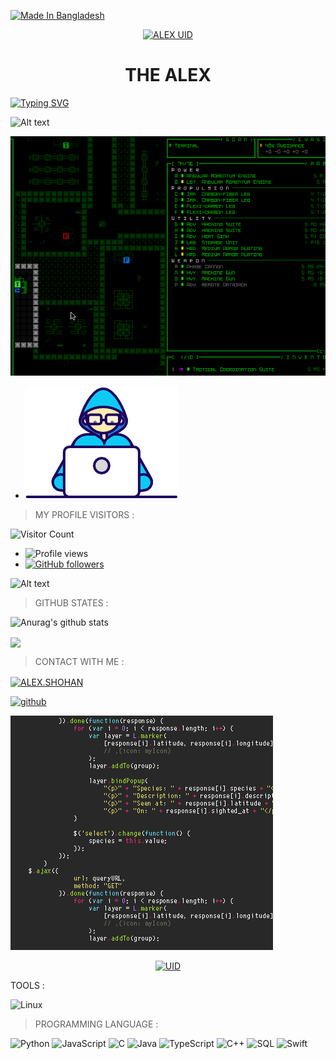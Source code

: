 <p align="left"> 
<a href="#"><img title="Made In Bangladesh" src="https://img.shields.io/badge/MADE%20IN-BANGLADESH-green?colorA=%23ff0000&colorB=%23017e40&style=for-the-badge"></a>
</p>

<p align="center"><a href="https://github.com/Alexx-Shohan/UID"><img title="ALEX UID" src="https://i.ibb.co/BfzK4gD/images-2.jpg"></a>


<h1 align="center">THE ALEX</h1>

[![Typing SVG](https://readme-typing-svg.herokuapp.com?color=%235000F7&lines=THIS+IS+THE+PREMIUM+VERSION)](https://git.io/typing-svg)




![Alt text](https://user-images.githubusercontent.com/103047016/161895070-cbf520b6-1f4d-4337-9488-b359034b7339.jpeg)


![Alt text](https://github.com/MRVIVEK-CODER/MRVIVEK-CODER/raw/main/md7Oqrf.gif)

- ![Alt text](https://github.com/MRVIVEK-CODER/MRVIVEK-CODER/raw/main/Developer.gif)

<!--
**lAlex/Shohan** is a âœ¨ _special_ âœ¨ repository because its `README.md` (this file) appears on your GitHub profile.





Here are some ideas to get you started:

- ðŸ”­ Iâ€™m currently working on ...
- ðŸŒ± Iâ€™m currently learning ...
- ðŸ‘¯ Iâ€™m looking to collaborate on ...
- ðŸ¤” Iâ€™m looking for help with ...
- ðŸ’¬ Ask me about ...
- ðŸ“« How to reach me: ...
- ðŸ˜„ Pronouns: ...
- âš¡ Fun fact: ...
-->

> MY PROFILE VISITORS :

![Visitor Count](https://profile-counter.glitch.me/Alexx-Shohan/count.svg)

- ![Profile views](https://gpvc.arturio.dev/Alexx-Shohan)
- [![GitHub followers](https://img.shields.io/github/followers/Naim75o.svg?style=social&label=Follow&maxAge=0090900)](https://github.com/Alexx-Shohan?tab=followers)

![Alt text](https://camo.githubusercontent.com/bdc2bf0e7c954ae3cecff56b9712a4411a87c014780b8de8ee050f4f6a3c7b55/68747470733a2f2f696d672e736869656c64732e696f2f62616467652f57686174736170702d626c61636b3f7374796c653d666f722d7468652d6261646765266c6f676f3d7768617473617070)

> GITHUB STATES :



![Anurag's github stats](https://github-readme-stats.vercel.app/api?username=Alexx-Shohan&theme=merko)



<img align="center" src="https://github-readme-stats.anuraghazra1.vercel.app/api/top-langs/?username=Alexx-Shohan&layout=compact&theme=chartreuse-dark" />

> CONTACT WITH ME :



<a href="https://m.facebook.com/Alex-Shohan-101613722527088/" target="blank"><img align="center" src="https://raw.githubusercontent.com/rahuldkjain/github-profile-readme-generator/master/src/images/icons/Social/facebook.svg" alt="ALEX.SHOHAN" height="30" width="40" /></a>




[<img src='https://cdn.jsdelivr.net/npm/simple-icons@3.0.1/icons/github.svg' alt='github' height='40'>](https://github.com/Alexx-Shohan) <a href="https://github.com/Alexx-Shohan"></a>

</p>


![Alt text](https://github.com/MRVIVEK-CODER/Decompiler/raw/main/106824690-8dd73a00-66ad-11eb-89e2-53e13ac6f594.gif)



<p align="center">
<a href="https://github.com/Alexx-Shohan/UID"><img title="UID" src="https://github-readme-stats.vercel.app/api/pin/?username=Alexx-Shohan&repo=UID&theme=highcontrast"></a>




 TOOLS :
 
 ![Linux](https://img.shields.io/badge/-Linux-000?&logo=Linux)


> PROGRAMMING LANGUAGE :

![Python](https://img.shields.io/badge/-Python-000?&logo=Python)
![JavaScript](https://img.shields.io/badge/-JavaScript-000?&logo=JavaScript)
![C](https://img.shields.io/badge/-C-000?&logo=C)
![Java](https://img.shields.io/badge/-Java-000?&logo=Java&logoColor=007396)
![TypeScript](https://img.shields.io/badge/-TypeScript-000?&logo=TypeScript)
![C++](https://img.shields.io/badge/-C++-000?&logo=c%2b%2b&logoColor=00599C)
![SQL](https://img.shields.io/badge/-SQL-000?&logo=MySQL)
![Swift](https://img.shields.io/badge/-Swift-000?&logo=Swift)





